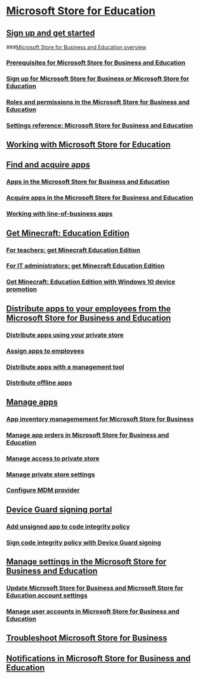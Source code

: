 # [Microsoft Store for Education](/microsoft-store/index?toc=/microsoft-store/education/toc.json)

## [Sign up and get started](/microsoft-store/sign-up-windows-store-for-business-overview?toc=/microsoft-store/education/toc.json)
###[Microsoft Store for Business and Education overview](/microsoft-store/windows-store-for-business-overview?toc=/microsoft-store/education/toc.json)
### [Prerequisites for Microsoft Store for Business and Education](/microsoft-store/prerequisites-windows-store-for-business?toc=/microsoft-store/education/toc.json)
### [Sign up for Microsoft Store for Business or Microsoft Store for Education](/microsoft-store/sign-up-windows-store-for-business?toc=/microsoft-store/education/toc.json)
### [Roles and permissions in the Microsoft Store for Business and Education](/microsoft-store/roles-and-permissions-windows-store-for-business?toc=/microsoft-store/education/toc.json)
### [Settings reference: Microsoft Store for Business and Education](/microsoft-store/settings-reference-windows-store-for-business?toc=/microsoft-store/education/toc.json)
## [Working with Microsoft Store for Education](/education/windows/education-scenarios-store-for-business?toc=/microsoft-store/education/toc.json)
## [Find and acquire apps](/microsoft-store/find-and-acquire-apps-overview?toc=/microsoft-store/education/toc.json)
### [Apps in the Microsoft Store for Business and Education](/microsoft-store/apps-in-windows-store-for-business?toc=/microsoft-store/education/toc.json)
### [Acquire apps in the Microsoft Store for Business and Education](/microsoft-store/acquire-apps-windows-store-for-business?toc=/microsoft-store/education/toc.json)
### [Working with line-of-business apps](/microsoft-store/working-with-line-of-business-apps?toc=/microsoft-store/education/toc.json)
## [Get Minecraft: Education Edition](/education/windows/get-minecraft-for-education?toc=/microsoft-store/education/toc.json)
### [For teachers: get Minecraft Education Edition](/education/windows/teacher-get-minecraft?toc=/microsoft-store/education/toc.json)
### [For IT administrators: get Minecraft Education Edition](/education/windows/school-get-minecraft?toc=/microsoft-store/education/toc.json)
### [Get Minecraft: Education Edition with Windows 10 device promotion](/education/windows/get-minecraft-for-education?toc=/microsoft-store/education/toc.json)
## [Distribute apps to your employees from the Microsoft Store for Business and Education](/microsoft-store/distribute-apps-to-your-employees-windows-store-for-business?toc=/microsoft-store/education/toc.json)
### [Distribute apps using your private store](/microsoft-store/distribute-apps-from-your-private-store?toc=/microsoft-store/education/toc.json)
### [Assign apps to employees](/microsoft-store/assign-apps-to-employees?toc=/microsoft-store/education/toc.json)
### [Distribute apps with a management tool](/microsoft-store/distribute-apps-with-management-tool?toc=/microsoft-store/education/toc.json)
### [Distribute offline apps](/microsoft-store/distribute-offline-apps?toc=/microsoft-store/education/toc.json)
## [Manage apps](/microsoft-store/manage-apps-windows-store-for-business-overview?toc=/microsoft-store/education/toc.json)
### [App inventory managemement for Microsoft Store for Business](/microsoft-store/app-inventory-management-windows-store-for-business?toc=/microsoft-store/education/toc.json)
### [Manage app orders in Microsoft Store for Business and Education](/microsoft-store/manage-orders-windows-store-for-business?toc=/microsoft-store/education/toc.json)
### [Manage access to private store](/microsoft-store/manage-access-to-private-store?toc=/microsoft-store/education/toc.json)
### [Manage private store settings](/microsoft-store/manage-private-store-settings?toc=/microsoft-store/education/toc.json)
### [Configure MDM provider](/microsoft-store/configure-mdm-provider-windows-store-for-business?toc=/microsoft-store/education/toc.json)
## [Device Guard signing portal](/microsoft-store/device-guard-signing-portal?toc=/microsoft-store/education/toc.json)
### [Add unsigned app to code integrity policy](/microsoft-store/add-unsigned-app-to-code-integrity-policy?toc=/microsoft-store/education/toc.json)
### [Sign code integrity policy with Device Guard signing](/microsoft-store/sign-code-integrity-policy-with-device-guard-signing?toc=/microsoft-store/education/toc.json)
## [Manage settings in the Microsoft Store for Business and Education](/microsoft-store/manage-settings-windows-store-for-business?toc=/microsoft-store/education/toc.json)
### [Update Microsoft Store for Business and Microsoft Store for Education account settings](/microsoft-store/update-windows-store-for-business-account-settings?toc=/microsoft-store/education/toc.json)
### [Manage user accounts in Microsoft Store for Business and Education](/microsoft-store/manage-users-and-groups-windows-store-for-business?toc=/microsoft-store/education/toc.json)
## [Troubleshoot Microsoft Store for Business](/microsoft-store/troubleshoot-windows-store-for-business?toc=/microsoft-store/education/toc.json)
## [Notifications in Microsoft Store for Business and Education](/microsoft-store/notifications-microsoft-store-business?toc=/microsoft-store/education/toc.json)

